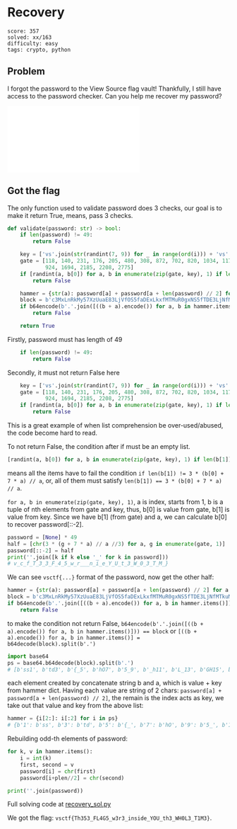 # Recovery

```
score: 357
solved: xx/163
difficulty: easy
tags: crypto, python
```

## Problem

I forgot the password to the View Source flag vault! Thankfully, I still have
access to the password checker. Can you help me recover my password?

![PassChecker2000.py](./recovery.py)

## Got the flag
The only function used to validate password does 3 checks, our goal is
to make it return True, means, pass 3 checks.

```py
def validate(password: str) -> bool:
    if len(password) != 49:
        return False

    key = ['vs'.join(str(randint(7, 9)) for _ in range(ord(i))) + 'vs' for i in password[::-2]]
    gate = [118, 140, 231, 176, 205, 480, 308, 872, 702, 820, 1034, 1176, 1339, 1232, 1605, 1792, 782, 810, 1197, 880,
            924, 1694, 2185, 2208, 2775]
    if [randint(a, b[0]) for a, b in enumerate(zip(gate, key), 1) if len(b[1]) != 3 * (b[0] + 7 * a) // a]:
        return False

    hammer = {str(a): password[a] + password[a + len(password) // 2] for a in range(1, len(password) // 2, 2)}
    block = b'c3MxLnRkMy57XzUuaE83LjVfOS5faDExLkxfMTMuR0gxNS5fTDE3LjNfMTkuMzEyMS5pMzIz'
    if b64encode(b'.'.join([((b + a).encode()) for a, b in hammer.items()])) != block:
        return False

    return True
```

Firstly, password must has length of 49
```py
    if len(password) != 49:
        return False
```

Secondly, it must not return False here

```py
    key = ['vs'.join(str(randint(7, 9)) for _ in range(ord(i))) + 'vs' for i in password[::-2]]
    gate = [118, 140, 231, 176, 205, 480, 308, 872, 702, 820, 1034, 1176, 1339, 1232, 1605, 1792, 782, 810, 1197, 880,
            924, 1694, 2185, 2208, 2775]
    if [randint(a, b[0]) for a, b in enumerate(zip(gate, key), 1) if len(b[1]) != 3 * (b[0] + 7 * a) // a]:
        return False
```

This is a great example of when list comprehension be over-used/abused, the
code become hard to read.

To not return False, the condition after if must be an empty list.

```py
[randint(a, b[0]) for a, b in enumerate(zip(gate, key), 1) if len(b[1]) != 3 * (b[0] + 7 * a) // a]
```

means all the items have to fail the condition `if len(b[1]) != 3 * (b[0] + 7 * a) // a`,
or, all of them must satisfy `len(b[1]) == 3 * (b[0] + 7 * a) // a`.

`for a, b in enumerate(zip(gate, key), 1)`, a is index, starts from 1,
b is a tuple of nth elements from gate and key, thus, b[0] is value from gate,
b[1] is value from key. Since we have b[1] (from gate) and a, we can calculate b[0]
to recover password[::-2].

```py
password = [None] * 49
half = [chr(3 * (g + 7 * a) // a //3) for a, g in enumerate(gate, 1)]
password[::-2] = half
print(''.join([k if k else '_' for k in password]))
# v_c_f_T_3_3_F_4_5_w_r___n_i_e_Y_U_t_3_W_0_3_T_M_}
```

We can see `vsctf{...}` format of the password, now get the other half:

```py
hammer = {str(a): password[a] + password[a + len(password) // 2] for a in range(1, len(password) // 2, 2)}
block = b'c3MxLnRkMy57XzUuaE83LjVfOS5faDExLkxfMTMuR0gxNS5fTDE3LjNfMTkuMzEyMS5pMzIz'
if b64encode(b'.'.join([((b + a).encode()) for a, b in hammer.items()])) != block:
    return False
```

to make the condition not return False,
`b64encode(b'.'.join([((b + a).encode()) for a, b in hammer.items()])) == block`
or `[((b + a).encode()) for a, b in hammer.items()] = b64decode(block).split(b'.')`

```py
import base64
ps = base64.b64decode(block).split(b'.')
# [b'ss1', b'td3', b'{_5', b'hO7', b'5_9', b'_h11', b'L_13', b'GH15', b'_L17', b'3_19', b'3121', b'i323']
```

each element created by concatenate string b and a, which is value + key from hammer dict.
Having each value are string of 2 chars: `password[a] + password[a + len(password) // 2]`,
the remain is the index acts as key,
we take out that value and key from the above list:

```py
hammer = {i[2:]: i[:2] for i in ps}
# {b'1': b'ss', b'3': b'td', b'5': b'{_', b'7': b'hO', b'9': b'5_', b'11': b'_h', b'13': b'L_', b'15': b'GH', b'17': b'_L', b'19': b'3_', b'21': b'31', b'23': b'i3'}
```

Rebuilding odd-th elements of password:

```py
for k, v in hammer.items():
    i = int(k)
    first, second = v
    password[i] = chr(first)
    password[i+plen//2] = chr(second)

print(''.join(password))
```

Full solving code at [recovery_sol.py](./recovery_sol.py)

We got the flag: `vsctf{Th353_FL4G5_w3r3_inside_YOU_th3_WH0L3_T1M3}`.
